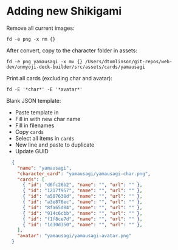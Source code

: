 # Adding new Shikigami

Remove all current images:

`fd -e png -x rm {}`

After convert, copy to the character folder in assets:

`fd -e png yamausagi -x mv {} /Users/dtomlinson/git-repos/web-dev/onmyoji-deck-builder/src/assets/cards/yamausagi`

Print all cards (excluding char and avatar):

`fd -E '*char*' -E '*avatar*'`

Blank JSON template:

- Paste template in
- Fill in with new char name
- Fill in filenames
- Copy `cards`
- Select all items in `cards`
- New line and paste to duplicate
- Update GUID

```json
  {
    "name": "yamausagi",
    "character_card": "yamausagi/yamausagi-char.png",
    "cards": [
      { "id": "d6fc26b2", "name": "", "url": "" },
      { "id": "1217f957", "name": "", "url": "" },
      { "id": "a507638d", "name": "", "url": "" },
      { "id": "a3e876ec", "name": "", "url": "" },
      { "id": "8fa65d84", "name": "", "url": "" },
      { "id": "914c6cbb", "name": "", "url": "" },
      { "id": "f1f8ce7d", "name": "", "url": "" },
      { "id": "1d30d350", "name": "", "url": "" },
    ],
    "avatar": "yamausagi/yamausagi-avatar.png"
  }
```
